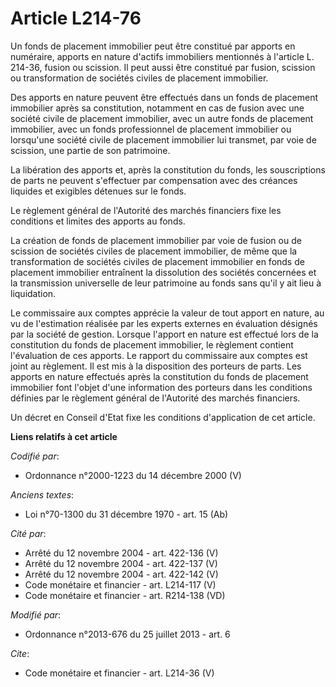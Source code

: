 # Article L214-76

Un fonds de placement immobilier peut être constitué par apports en numéraire, apports en nature d'actifs immobiliers
mentionnés à l'article L. 214-36, fusion ou scission. Il peut aussi être constitué par fusion, scission ou transformation de
sociétés civiles de placement immobilier.

Des apports en nature peuvent être effectués dans un fonds de placement immobilier après sa constitution, notamment en cas de
fusion avec une société civile de placement immobilier, avec un autre fonds de placement immobilier, avec un fonds
professionnel de placement immobilier ou lorsqu'une société civile de placement immobilier lui transmet, par voie de
scission, une partie de son patrimoine.

La libération des apports et, après la constitution du fonds, les souscriptions de parts ne peuvent s'effectuer par
compensation avec des créances liquides et exigibles détenues sur le fonds.

Le règlement général de l'Autorité des marchés financiers fixe les conditions et limites des apports au fonds.

La création de fonds de placement immobilier par voie de fusion ou de scission de sociétés civiles de placement immobilier,
de même que la transformation de sociétés civiles de placement immobilier en fonds de placement immobilier entraînent la
dissolution des sociétés concernées et la transmission universelle de leur patrimoine au fonds sans qu'il y ait lieu à
liquidation.

Le commissaire aux comptes apprécie la valeur de tout apport en nature, au vu de l'estimation réalisée par les experts
externes en évaluation désignés par la société de gestion. Lorsque l'apport en nature est effectué lors de la constitution du
fonds de placement immobilier, le règlement contient l'évaluation de ces apports. Le rapport du commissaire aux comptes est
joint au règlement. Il est mis à la disposition des porteurs de parts. Les apports en nature effectués après la constitution
du fonds de placement immobilier font l'objet d'une information des porteurs dans les conditions définies par le règlement
général de l'Autorité des marchés financiers.

Un décret en Conseil d'Etat fixe les conditions d'application de cet article.

**Liens relatifs à cet article**

_Codifié par_:

  - Ordonnance n°2000-1223 du 14 décembre 2000 (V)

_Anciens textes_:

  - Loi n°70-1300 du 31 décembre 1970 - art. 15 (Ab)

_Cité par_:

  - Arrêté du 12 novembre 2004 - art. 422-136 (V)
  - Arrêté du 12 novembre 2004 - art. 422-137 (V)
  - Arrêté du 12 novembre 2004 - art. 422-142 (V)
  - Code monétaire et financier - art. L214-117 (V)
  - Code monétaire et financier - art. R214-138 (VD)

_Modifié par_:

  - Ordonnance n°2013-676 du 25 juillet 2013 - art. 6

_Cite_:

  - Code monétaire et financier - art. L214-36 (V)
